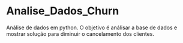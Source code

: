 # Analise_Dados_Churn
Análise de dados em python. O objetivo é análisar a base de dados e mostrar solução para diminuir o cancelamento dos clientes.
